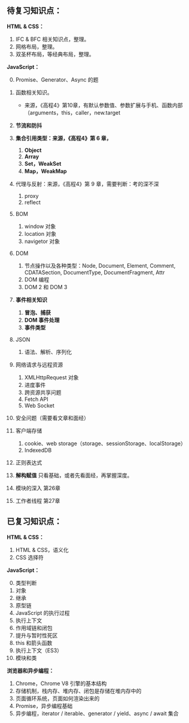 ## 待复习知识点：

**HTML & CSS：**

1. IFC & BFC 相关知识点，整理。
2. 网格布局，整理。
3. 双圣杯布局，等经典布局，整理。



**JavaScript：**

0. Promise、Generator、Async 的题

1. 函数相关知识。
   - 来源，《高程4》第10章，有默认参数值、参数扩展与手机、函数内部（arguments，this，caller，new.target
2. **节流和防抖**
3. **集合引用类型：来源，《高程4》第 6 章，**
   1. **Object**
   2. **Array**
   3. **Set，WeakSet**
   4. **Map，WeakMap**
4. 代理与反射：来源，《高程4》第 9 章，需要判断：考的深不深
   1. proxy
   2. reflect
5. BOM
   1. window 对象
   2. location 对象
   3. navigetor 对象
6. DOM
   1. 节点操作以及各种类型：Node, Document, Element, Comment, CDATASection, DocumentType, DocumentFragment, Attr
   2. DOM 编程
   3. DOM 2  和 DOM 3
7. **事件相关知识**
   1. **冒泡、捕获**
   2. **DOM 事件处理**
   3. **事件类型**
8. JSON
   1. 语法、解析、序列化
9. 网络请求与远程资源
   1. XMLHttpRequest 对象
   2. 进度事件
   3. 跨资源共享问题
   4. Fetch API
   5. Web Socket
10. 安全问题（需要看文章和面经）
11. 客户端存储
    1. cookie、web storage（storage、sessionStorage、localStorage）
    2. IndexedDB
12. 正则表达式
13. **解构赋值** 只看基础，或者先看面经，再掌握深度。
14. 模块的深入 第26章
15. 工作者线程 第27章







## 已复习知识点：

**HTML & CSS：**

1.  HTML & CSS，语义化
2. CSS 选择符

**JavaScript：**

0. 类型判断
1. 对象
2. 继承
3. 原型链
4. JavaScript 的执行过程
5. 执行上下文
6. 作用域链和闭包
7. 提升与暂时性死区
8. this 和箭头函数
9. 执行上下文（ES3）
10. 模块和类



**浏览器和异步编程：**

1. Chrome，Chrome V8 引擎的基本结构
2. 存储机制，栈内存、堆内存、闭包是存储在堆内存中的
3. 页面循环系统，页面如何渲染出来的
4. Promise，异步编程基础
5. 异步编程，iterator / iterable、generator / yield、async / await 集合



